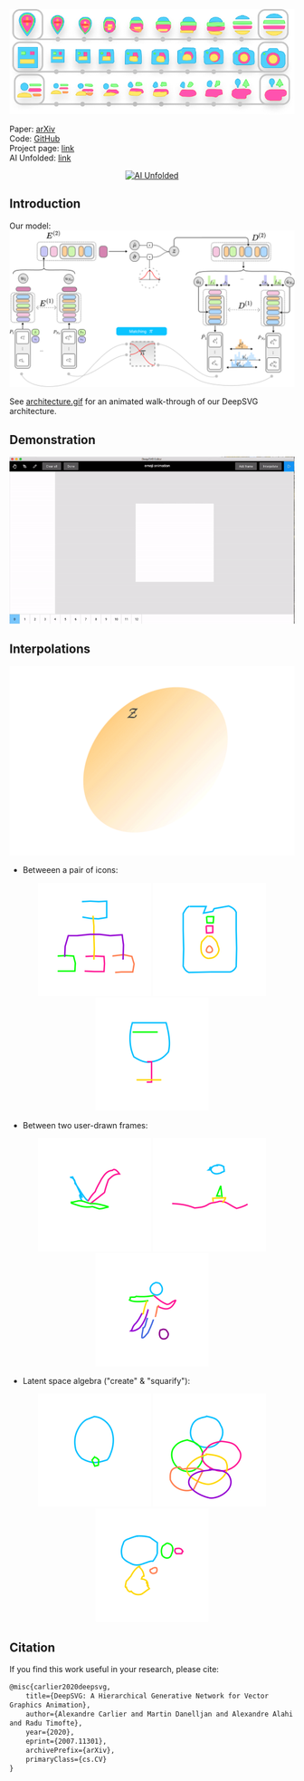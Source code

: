 ![pull_figure](imgs/pull_figure.png)

Paper: [arXiv](https://arxiv.org/abs/2007.11301) <br />
Code: [GitHub](https://github.com/alexandre01/deepsvg) <br />
Project page: [link](https://alexandre01.github.io/deepsvg) <br />
AI Unfolded: [link](https://www.aiunfolded.co/ai/deepsvg)

<p align="center">
    <a href="https://www.aiunfolded.co">
        <img alt="AI Unfolded" src="https://www.aiunfolded.co/featured.svg" height=75>
    </a>
</p>

## Introduction
Our model:
![architecture](imgs/architecture.png)

See [architecture.gif](imgs/architecture.gif) for an animated walk-through of our DeepSVG architecture.

## Demonstration
![gui](imgs/gui.gif)

## Interpolations
![latent_space](imgs/latent_space.gif)

- Betweeen a pair of icons:
<p align="center">
    <img alt="1765_47599" src="imgs/interpolations/1765_47599.gif">
    <img alt="8251_102098" src="imgs/interpolations/8251_102098.gif">
    <img alt="43800_93247" src="imgs/interpolations/43800_93247.gif">
</p>


- Between two user-drawn frames:
<p align="center">
    <img alt="bird" src="imgs/animations/bird.gif">
    <img alt="ship" src="imgs/animations/ship.gif">
    <img alt="foot" src="imgs/animations/foot.gif">
</p>


- Latent space algebra ("create" & "squarify"):
<p align="center">
    <img alt="baloon" src="imgs/latent_ops/baloon.gif">
    <img alt="bubbles" src="imgs/latent_ops/bubbles.gif">
    <img alt="drill" src="imgs/latent_ops/drill.gif">
</p>

## Citation
If you find this work useful in your research, please cite:
```
@misc{carlier2020deepsvg,
    title={DeepSVG: A Hierarchical Generative Network for Vector Graphics Animation},
    author={Alexandre Carlier and Martin Danelljan and Alexandre Alahi and Radu Timofte},
    year={2020},
    eprint={2007.11301},
    archivePrefix={arXiv},
    primaryClass={cs.CV}
}
```